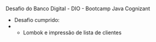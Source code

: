 Desafio do Banco Digital - DIO - Bootcamp Java Cognizant

- Desafio cumprido:
- - Lombok e impressão de lista de clientes